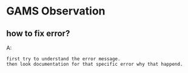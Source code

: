 # GAMS Observation

## how to fix error?
A:
```
first try to understand the error message.
then look documentation for that specific error why that happend.
```